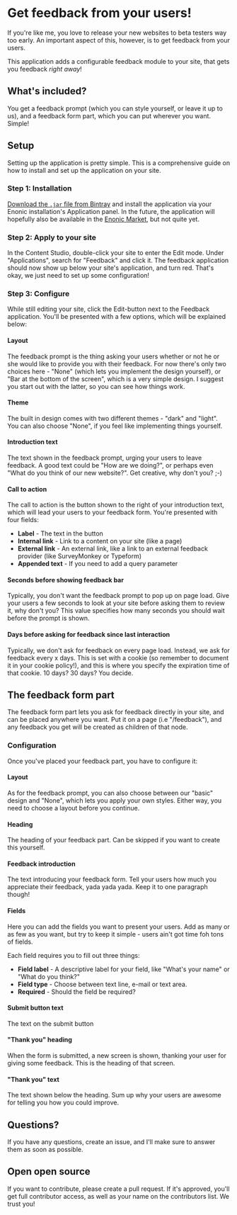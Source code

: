 # Get feedback from your users!

If you're like me, you love to release your new websites to beta testers way
too early. An important aspect of this, however, is to get feedback from your
users.

This application adds a configurable feedback module to your site, that gets
you feedback _right away_!

## What's included?

You get a feedback prompt (which you can style yourself, or leave it up to us),
and a feedback form part, which you can put wherever you want. Simple!

## Setup

Setting up the application is pretty simple. This is a comprehensive guide on
how to install and set up the application on your site.

### Step 1: Installation

[Download the `.jar` file from Bintray](https://bintray.com/artifact/download/selbekk/maven/io/selbekk/feedback/1.0.0/feedback-1.0.0.jar)
and install the application via your Enonic installation's Application panel.
In the future, the application will hopefully also be available in the
[Enonic Market](https://market.enonic.com/), but not quite yet.

### Step 2: Apply to your site

In the Content Studio, double-click your site to enter the Edit mode. Under
"Applications", search for "Feedback" and click it. The feedback application
should now show up below your site's application, and turn red. That's okay,
we just need to set up some configuration!

### Step 3: Configure

While still editing your site, click the Edit-button next to the Feedback
application. You'll be presented with a few options, which will be explained
below:

#### Layout

The feedback prompt is the thing asking your users whether or not he or she
would like to provide you with their feedback. For now there's only two
choices here - "None" (which lets you implement the design yourself), or
"Bar at the bottom of the screen", which is a very simple design. I suggest you
start out with the latter, so you can see how things work.

#### Theme

The built in design comes with two different themes - "dark" and "light". You
can also choose "None", if you feel like implementing things yourself.

#### Introduction text

The text shown in the feedback prompt, urging your users to leave feedback. A
good text could be "How are we doing?", or perhaps even "What do you think of
our new website?". Get creative, why don't you? ;-)

#### Call to action

The call to action is the button shown to the right of your introduction text,
which will lead your users to your feedback form. You're presented with four
fields:

- **Label** - The text in the button
- **Internal link** - Link to a content on your site (like a page)
- **External link** - An external link, like a link to an external feedback
provider (like SurveyMonkey or Typeform)
- **Appended text** - If you need to add a query parameter

#### Seconds before showing feedback bar

Typically, you don't want the feedback prompt to pop up on page load. Give your
users a few seconds to look at your site before asking them to review it, why
don't you? This value specifies how many seconds you should wait before the
prompt is shown.

#### Days before asking for feedback since last interaction

Typically, we don't ask for feedback on every page load. Instead, we ask for
feedback every x days. This is set with a cookie (so remember to document it in
your cookie policy!), and this is where you specify the expiration time of that
cookie. 10 days? 30 days? You decide.

## The feedback form part

The feedback form part lets you ask for feedback directly in your site, and
can be placed anywhere you want. Put it on a page (i.e "/feedback"), and any
feedback you get will be created as children of that node.

### Configuration

Once you've placed your feedback part, you have to configure it:

#### Layout

As for the feedback prompt, you can also choose between our "basic" design and
"None", which lets you apply your own styles. Either way, you need to choose a
layout before you continue.

#### Heading

The heading of your feedback part. Can be skipped if you want to create this
yourself.

#### Feedback introduction

The text introducing your feedback form. Tell your users how much you
appreciate their feedback, yada yada yada. Keep it to one paragraph though!


#### Fields

Here you can add the fields you want to present your users. Add as many or as
few as you want, but try to keep it simple - users ain't got time foh tons of
fields.

Each field requires you to fill out three things:

- **Field label** - A descriptive label for your field, like "What's your name"
or "What do you think?"
- **Field type** - Choose between text line, e-mail or text area.
- **Required** - Should the field be required?

#### Submit button text

The text on the submit button

#### "Thank you" heading

When the form is submitted, a new screen is shown, thanking your user for
giving some feedback. This is the heading of that screen.

#### "Thank you" text

The text shown below the heading. Sum up why your users are awesome for telling
you how you could improve.

## Questions?

If you have any questions, create an issue, and I'll make sure to answer them as
soon as possible.

## Open open source

If you want to contribute, please create a pull request. If it's approved,
you'll get full contributor access, as well as your name on the contributors
list. We trust you!
